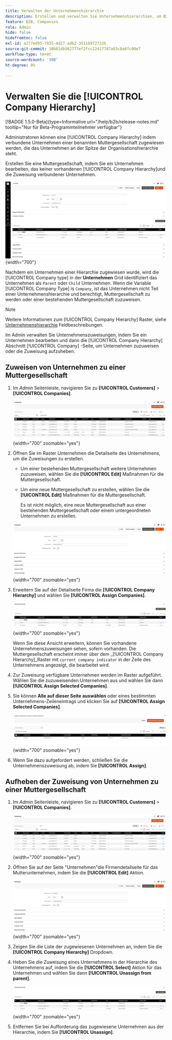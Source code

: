 ```yaml
---
title: Verwalten der Unternehmenshierarchie
description: Erstellen und verwalten Sie Unternehmenshierarchien, um B2B-Organisationen mit komplexen Betriebsmodellen zu unterstützen.
feature: B2B, Companies
role: Admin
hide: false
hidefromtoc: false
exl-id: a277ed95-7935-4d27-adb2-35116972732b
source-git-commit: 10b01db562777ef2fcc224177d7a83c0a6fc90e7
workflow-type: tm+mt
source-wordcount: '398'
ht-degree: 0%

---
```


# Verwalten Sie die [!UICONTROL Company Hierarchy]

[!BADGE 1.5.0-Beta]{type=Informative url="/help/b2b/release-notes.md" tooltip="Nur für Beta-Programmteilnehmer verfügbar"}

Administratoren können eine [!UICONTROL Company Hierarchy] indem verbundene Unternehmen einer benannten Muttergesellschaft zugewiesen werden, die das Unternehmen an der Spitze der Organisationshierarchie steht.

Erstellen Sie eine Muttergesellschaft, indem Sie ein Unternehmen bearbeiten, das keiner vorhandenen [!UICONTROL Company Hierarchy]und die Zuweisung verbundener Unternehmen.

![Unternehmenshierarchieraster](./assets/company-detail-view.png){width="700"}

Nachdem ein Unternehmen einer Hierarchie zugewiesen wurde, wird die [!UICONTROL Company type] in der **Unternehmen** Grid identifiziert das Unternehmen als `Parent` oder  `Child` Unternehmen.  Wenn die Variable [!UICONTROL Company Type] is `Company`, ist das Unternehmen nicht Teil einer Unternehmenshierarchie und berechtigt, Muttergesellschaft zu werden oder einer bestehenden Muttergesellschaft zuzuweisen.

>[!NOTE]
>
>Weitere Informationen zum [!UICONTROL Company Hierarchy] Raster, siehe [Unternehmenshierarchie](account-company-create.md#company-hierarchy) Feldbeschreibungen.

Im Admin verwalten Sie Unternehmenszuweisungen, indem Sie ein Unternehmen bearbeiten und dann die [!UICONTROL Company Hierarchy] Abschnitt [!UICONTROL Company] -Seite, um Unternehmen zuzuweisen oder die Zuweisung aufzuheben.

## Zuweisen von Unternehmen zu einer Muttergesellschaft

1. Im _Admin_ Seitenleiste, navigieren Sie zu **[!UICONTROL Customers]** > **[!UICONTROL Companies]**.

   ![Unternehmensraster](./assets/companies-grid-view.png){width="700" zoomable="yes"}

1. Öffnen Sie im Raster Unternehmen die Detailseite des Unternehmens, um die Zuweisungen zu erstellen.

   - Um einer bestehenden Muttergesellschaft weitere Unternehmen zuzuweisen, wählen Sie die **[!UICONTROL Edit]** Maßnahmen für die Muttergesellschaft.
   - Um eine neue Muttergesellschaft zu erstellen, wählen Sie die **[!UICONTROL Edit]** Maßnahmen für die Muttergesellschaft.

     Es ist nicht möglich, eine neue Muttergesellschaft aus einer bestehenden Muttergesellschaft oder einem untergeordneten Unternehmen zu erstellen.

   ![Neue Firma](./assets/company-update.png){width="700" zoomable="yes"}

1. Erweitern Sie auf der Detailseite Firma die **[!UICONTROL Company Hierarchy]** und wählen Sie **[!UICONTROL Assign Companies]**.

   ![Neue Firma](./assets/company-hierarchy-grid.png){width="700" zoomable="yes"}

   Wenn Sie diese Ansicht erweitern, können Sie vorhandene Unternehmenszuweisungen sehen, sofern vorhanden. Die Muttergesellschaft erscheint immer über dem _[!UICONTROL Company Hierarchy]_Raster mit `current company indicator` in der Zeile des Unternehmens angezeigt, die bearbeitet wird.

1. Zur Zuweisung verfügbare Unternehmen werden im Raster aufgeführt. Wählen Sie die zuzuweisenden Unternehmen aus und wählen Sie dann **[!UICONTROL Assign Selected Companies]**.

1. Sie können **Alle auf dieser Seite auswählen** oder eines bestimmten Unternehmens-Zeileneintrags und klicken Sie auf **[!UICONTROL Assign Selected Companies]**.

   ![Neue Firma](./assets/assign-selected-companies.png){width="700" zoomable="yes"}

1. Wenn Sie dazu aufgefordert werden, schließen Sie die Unternehmenszuweisung ab, indem Sie **[!UICONTROL Assign]**.

## Aufheben der Zuweisung von Unternehmen zu einer Muttergesellschaft

1. Im _Admin_ Seitenleiste, navigieren Sie zu **[!UICONTROL Customers]** > **[!UICONTROL Companies]**.

   ![Unternehmensraster](./assets/companies-grid-view.png){width="700" zoomable="yes"}

1. Öffnen Sie auf der Seite &quot;Unternehmen&quot;die Firmendetailseite für das Mutterunternehmen, indem Sie die **[!UICONTROL Edit]** Aktion.

   ![Neue Firma](./assets/company-update.png){width="700" zoomable="yes"}

1. Zeigen Sie die Liste der zugewiesenen Unternehmen an, indem Sie die **[!UICONTROL Company Hierarchy]** Dropdown.

1. Heben Sie die Zuweisung eines Unternehmens in der Hierarchie des Unternehmens auf, indem Sie die **[!UICONTROL Select]** Aktion für das Unternehmen und wählen Sie dann **[!UICONTROL Unassign from parent]**.

   ![Neue Firma](./assets/company-hierarchy-grid.png){width="700" zoomable="yes"}

1. Entfernen Sie bei Aufforderung das zugewiesene Unternehmen aus der Hierarchie, indem Sie **[!UICONTROL Unassign]**.
